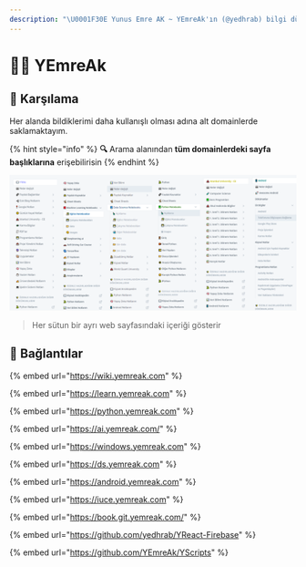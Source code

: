 ```yaml
---
description: "\U0001F30E Yunus Emre AK ~ YEmreAk'ın (@yedhrab) bilgi dünyasının dijital ortamda vücut bulmuş hali \U0001F680 Konular: öğrenme, python, yapay zeka, veri bilimi, windows, android, iuce ders notları, git, web, java"
---
```


# 👨‍💻 YEmreAk

## 🎤 Karşılama

Her alanda bildiklerimi daha kullanışlı olması adına alt domainlerde saklamaktayım.

{% hint style="info" %}
**🔍** Arama alanından **tüm domainlerdeki sayfa başlıklarına** erişebilirisin
{% endhint %}

![](.gitbook/assets/yemreak.png)

> Her sütun bir ayrı web sayfasındaki içeriği gösterir

## 🔗 Bağlantılar

{% embed url="https://wiki.yemreak.com" %}

{% embed url="https://learn.yemreak.com" %}

{% embed url="https://python.yemreak.com" %}

{% embed url="https://ai.yemreak.com/" %}

{% embed url="https://windows.yemreak.com" %}

{% embed url="https://ds.yemreak.com" %}

{% embed url="https://android.yemreak.com" %}

{% embed url="https://iuce.yemreak.com" %}

{% embed url="https://book.git.yemreak.com/" %}

{% embed url="https://github.com/yedhrab/YReact-Firebase" %}

{% embed url="https://github.com/YEmreAk/YScripts" %}





